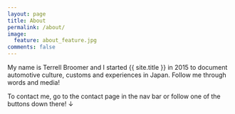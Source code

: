 ```yaml
---
layout: page
title: About
permalink: /about/
image:
  feature: about_feature.jpg 
comments: false
---
```


My name is Terrell Broomer and I started {{ site.title }} in 2015 to document automotive culture, customs and experiences in Japan. Follow me through words and media!

To contact me, go to the contact page in the nav bar or follow one of the buttons down there! &darr;
